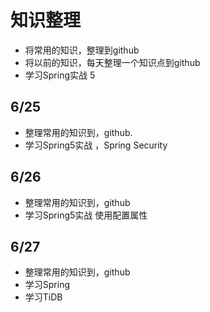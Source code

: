 # 知识整理
- 将常用的知识，整理到github
- 将以前的知识，每天整理一个知识点到github
- 学习Spring实战 5

## 6/25 
- 整理常用的知识到，github.
- 学习Spring5实战 ，Spring Security

## 6/26
- 整理常用的知识到，github
- 学习Spring5实战 使用配置属性

## 6/27
- 整理常用的知识到，github
- 学习Spring
- 学习TiDB
